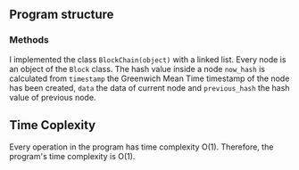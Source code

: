 ## Program structure
### Methods
I implemented the class `BlockChain(object)` with a linked list. Every node is an object of the `Block` class.
The hash value inside a node `now_hash` is calculated from `timestamp` the Greenwich Mean Time timestamp of the node has been created, `data` the data of current node and `previous_hash` the hash value of previous node.

## Time Coplexity
Every operation in the program has time complexity O(1).
Therefore, the program's time complexity is O(1).
